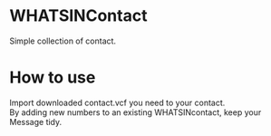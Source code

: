 # WHATSINContact

Simple collection of contact.

# How to use

Import downloaded contact.vcf you need to your contact.  
By adding new numbers to an existing WHATSINcontact, keep your Message tidy.
